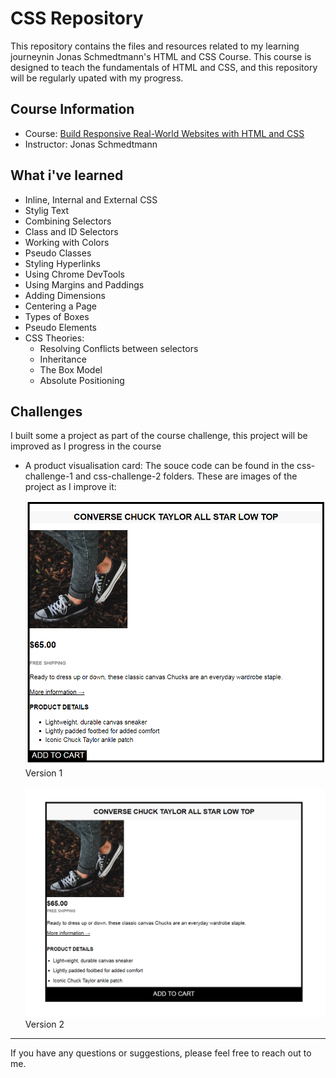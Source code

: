 # CSS Repository

This repository contains the files and resources related to my learning journeynin Jonas Schmedtmann's HTML and CSS Course. This course is designed to teach the fundamentals of HTML and CSS, and this repository will be  regularly upated with my progress.

## Course Information

- Course: [Build Responsive Real-World Websites with HTML and CSS](https://www.udemy.com/course/design-and-develop-a-killer-website-with-html5-and-css3/)
- Instructor: Jonas Schmedtmann

## What i've learned

- Inline, Internal and External CSS
- Stylig Text
- Combining Selectors
- Class and ID Selectors
- Working with Colors
- Pseudo Classes
- Styling Hyperlinks
- Using Chrome DevTools
- Using Margins and Paddings
- Adding Dimensions
- Centering a Page
- Types of Boxes
- Pseudo Elements
- CSS Theories:
  - Resolving Conflicts between selectors
  - Inheritance
  - The Box Model
  - Absolute Positioning

## Challenges
I built some a project as part of the course challenge, this project will be improved as I progress in the course
- A product visualisation card: The souce code can be found in the css-challenge-1 and css-challenge-2 folders. These are images of the project as I improve it:
  
  <img src="https://github.com/trevorcj/css/blob/main/css-challenge-1/final-result.PNG" alt="Product Visualisation Card with HTML and CSS" style="margin-right: 10px;" width="500px"/><br> Version 1 <br><br>
  <img src="https://github.com/trevorcj/css/blob/main/css-challenge-2/img/final-result.PNG" alt="Product Visualisation Card with HTML and CSS" width="500px"/> <br> Version 2 <br>
***

If you have any questions or suggestions, please feel free to reach out to me.

